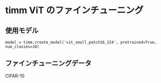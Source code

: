 # timm ViT のファインチューニング

## 使用モデル
```model = timm.create_model('vit_small_patch16_224', pretrained=True, num_classes=10)```

## ファインチューニングデータ
CIFAR-10
